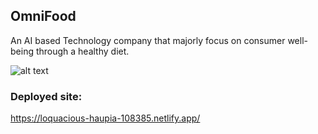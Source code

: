## OmniFood

An AI based Technology company that majorly focus on consumer well-being through a healthy diet.

![alt text](https://omnifood.dev/img/hero.webp)

### Deployed site:
https://loquacious-haupia-108385.netlify.app/

